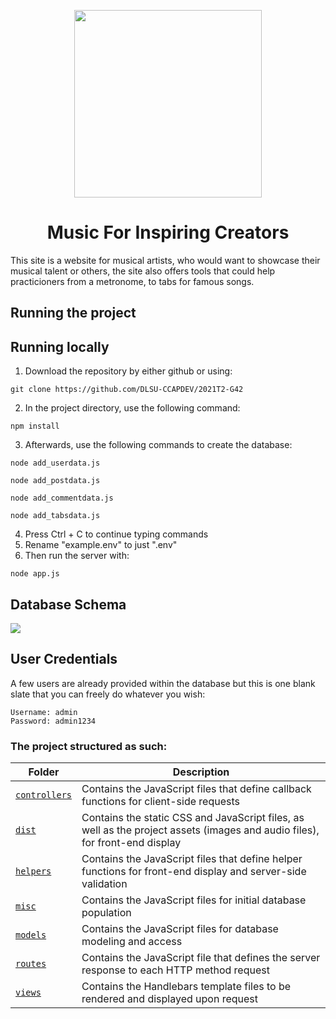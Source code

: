 <p align = "center">
<img src = "https://github.com/DLSU-CCAPDEV/2021T2-G42/blob/Phase-3/dist/images/logo.png" width = "300">
</p>

<div align = "center">
  <h1> Music For Inspiring Creators </h1>
</div>

This site is a website for musical artists, who would want to showcase their musical talent or others, the site also offers tools that could help practicioners from a metronome, to tabs for famous songs.

<h2> Running the project </h2>

## Running locally

1. Download the repository by either github or using:
```
git clone https://github.com/DLSU-CCAPDEV/2021T2-G42
```
2. In the project directory, use the following command:
```
npm install
```
3. Afterwards, use the following commands to create the database:
```
node add_userdata.js
```
```
node add_postdata.js
```
```
node add_commentdata.js
```
```
node add_tabsdata.js
```
4. Press Ctrl + C to continue typing commands
5. Rename "example.env" to just ".env"
6. Then run the server with:
```
node app.js
```

## Database Schema

<img src = "https://github.com/foodequalslife2/SECDEV-WITH-FRAN/blob/milestone1/schema.png">

## User Credentials

A few users are already provided within the database but this is one blank slate that you can freely do whatever you wish:

```
Username: admin
Password: admin1234
```

### The project structured as such: 

| Folder | Description |
| --- | --- |
| <a href = "https://github.com/foodequalslife2/SECDEV-WITH-FRAN/tree/milestone1/controllers"><code>controllers</code></a> | Contains the JavaScript files that define callback functions for client-side requests |
| <a href = "https://github.com/foodequalslife2/SECDEV-WITH-FRAN/tree/milestone1/dist"><code>dist</code></a> | Contains the static CSS and JavaScript files, as well as the project assets (images and audio files), for front-end display |
| <a href = "https://github.com/foodequalslife2/SECDEV-WITH-FRAN/tree/milestone1/helpers"><code>helpers</code> | Contains the JavaScript files that define helper functions for front-end display and server-side validation | 
| <a href = "https://github.com/foodequalslife2/SECDEV-WITH-FRAN/tree/milestone1/misc"><code>misc</code></a> | Contains the JavaScript files for initial database population |
| <a href = "https://github.com/foodequalslife2/SECDEV-WITH-FRAN/tree/milestone1/models"><code>models</code></a> | Contains the JavaScript files for database modeling and access | 
| <a href = "https://github.com/foodequalslife2/SECDEV-WITH-FRAN/tree/milestone1/routes"><code>routes</code></a> | Contains the JavaScript file that defines the server response to each HTTP method request |
| <a href = "https://github.com/foodequalslife2/SECDEV-WITH-FRAN/tree/milestone1/views"><code>views</code></a> | Contains the Handlebars template files to be rendered and displayed upon request |
